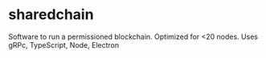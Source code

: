 # sharedchain
Software to run a permissioned blockchain. Optimized for &lt;20 nodes. Uses gRPc, TypeScript, Node, Electron
